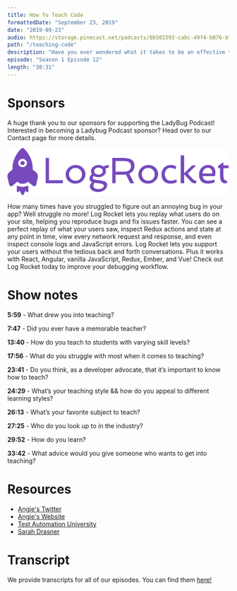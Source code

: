 ```yaml
---
title: How To Teach Code
formattedDate: "September 23, 2019"
date: "2019-09-23"
audio: https://storage.pinecast.net/podcasts/8b501593-cabc-49f4-b076-b7c2e3bca56f/audio/4c4ec084-6e59-4f0d-9da6-646a610dc9a7/Ladybug_Podcast_-_Education_In_Tech.mp3
path: "/teaching-code"
description: "Have you ever wondered what it takes to be an effective teacher in the tech industry? Well, wonder no more. We had the pleasure of chatting with Angie Jones, senior developer advocate at Applitools and director at Test Automation University about her experience as a teacher. And she talks to us about her teaching and learning styles and shares some advice for those looking to get into the world of teaching. And this episode, we'll discuss things like how to teach to multiple skill levels and common misconceptions about being a teacher."
episode: "Season 1 Episode 12"
length: "38:31"
---
```


# Sponsors

A huge thank you to our sponsors for supporting the LadyBug Podcast! Interested in becoming a Ladybug Podcast sponsor? Head over to our Contact page for more details.

<a class="image-link" target="_blank" href="https://logrocket.com?utm_term=ladybug+logrocket">
<img src="../../images/sponsors/logrocket.svg" alt="LogRocket Website"></a>

How many times have you struggled to figure out an annoying bug in your app? Well struggle no more! Log Rocket lets you replay what users do on your site, helping you reproduce bugs and fix issues faster. You can see a perfect replay of what your users saw, inspect Redux actions and state at any point in time, view every network request and response, and even inspect console logs and JavaScript errors. Log Rocket lets you support your users without the tedious back and forth conversations. Plus it works with React, Angular, vanilla JavaScript, Redux, Ember, and Vue! Check out Log Rocket today to improve your debugging workflow.

# Show notes

**5:59** - What drew you into teaching?

**7:47** - Did you ever have a memorable teacher?

**13:40** - How do you teach to students with varying skill levels?

**17:56** - What do you struggle with most when it comes to teaching?

**23:41** - Do you think, as a developer advocate, that it’s important to know how to teach?

**24:29** - What’s your teaching style && how do you appeal to different learning styles?

**26:13** - What’s your favorite subject to teach?

**27:25** - Who do you look up to in the industry?

**29:52** - How do you learn?

**33:42** - What advice would you give someone who wants to get into teaching?

# Resources

- [Angie's Twitter](https://twitter.com/techgirl1908)
- [Angie's Website](http://angiejones.tech/)
- [Test Automation University](https://testautomationu.applitools.com/instructors/angie_jones.html)
- [Sarah Drasner](https://frontendmasters.com/teachers/sarah-drasner/)

# Transcript

We provide transcripts for all of our episodes. You can find them <a href="https://github.com/ladybug-podcast/ladybug-website/blob/master/transcripts/12-teaching-code.md" target="_blank" class="highlight">here!</a>
